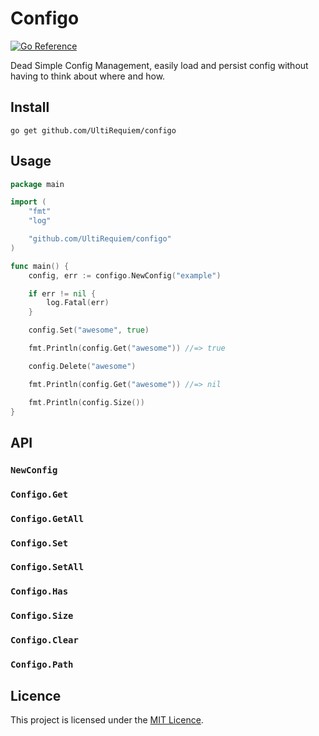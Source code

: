 # Configo

[![Go Reference](https://pkg.go.dev/badge/github.com/UltiRequiem/configo.svg)](https://pkg.go.dev/github.com/UltiRequiem/configo)

Dead Simple Config Management, easily load and persist config without having to think about where and how.

## Install

```
go get github.com/UltiRequiem/configo
```

## Usage

```go
package main

import (
	"fmt"
	"log"

	"github.com/UltiRequiem/configo"
)

func main() {
	config, err := configo.NewConfig("example")

	if err != nil {
		log.Fatal(err)
	}

	config.Set("awesome", true)

	fmt.Println(config.Get("awesome")) //=> true

	config.Delete("awesome")

	fmt.Println(config.Get("awesome")) //=> nil

	fmt.Println(config.Size())
}
```

## API

### `NewConfig`

### `Configo.Get`

### `Configo.GetAll`

### `Configo.Set`

### `Configo.SetAll`

### `Configo.Has`

### `Configo.Size`

### `Configo.Clear`

### `Configo.Path`

## Licence

This project is licensed under the [MIT Licence](./license).
